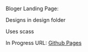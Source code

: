 Bloger Landing Page:

Designs in design folder

Uses scass

In Progress URL: [Github Pages](https://natarajchakraborty.github.io/blogr-landing-page/)
